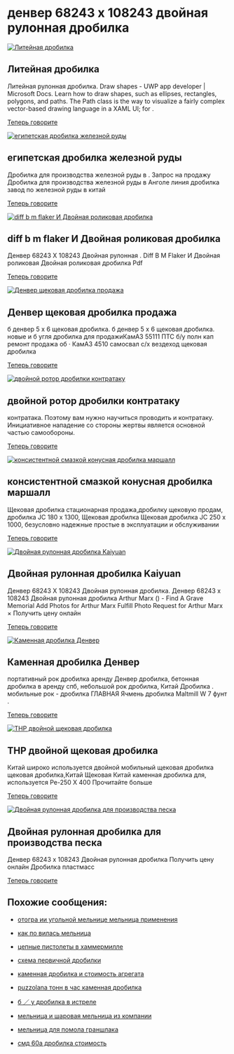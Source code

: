 # денвер 68243 x 108243 двойная рулонная дробилка
<a href="https://mnn.zoosnet.net/LR/Chatpre.aspx?id=MNN94995150&p=https://consultis.com.pl/" target="_blank">![Литейная дробилка](https://github.com/millmachine/images/raw/main/144.jpg)</a>
## Литейная дробилка
Литейная рулонная дробилка. Draw shapes - UWP app developer | Microsoft Docs. Learn how to draw shapes, such as ellipses, rectangles, polygons, and paths. The Path class is the way to visualize a fairly complex vector-based drawing language in a XAML UI; for .
<a href="https://mnn.zoosnet.net/LR/Chatpre.aspx?id=MNN94995150&p=https://consultis.com.pl/" target="_blank">Теперь говорите</a>
<a href="https://mnn.zoosnet.net/LR/Chatpre.aspx?id=MNN94995150&p=https://consultis.com.pl/" target="_blank">![египетская дробилка железной руды](https://github.com/millmachine/images/raw/main/567.jpg)</a>
## египетская дробилка железной руды
Дробилка для производства железной руды в . Запрос на продажу Дробилка для производства железной руды в Анголе линия дробилка завод по железной руды в китай
<a href="https://mnn.zoosnet.net/LR/Chatpre.aspx?id=MNN94995150&p=https://consultis.com.pl/" target="_blank">Теперь говорите</a>
<a href="https://mnn.zoosnet.net/LR/Chatpre.aspx?id=MNN94995150&p=https://consultis.com.pl/" target="_blank">![diff b m flaker И Двойная роликовая дробилка](https://github.com/millmachine/images/raw/main/303.jpg)</a>
## diff b m flaker И Двойная роликовая дробилка
Денвер 68243 X 108243 Двойная рулонная . Diff B M Flaker И Двойная роликовая Двойная роликовая дробилка Pdf
<a href="https://mnn.zoosnet.net/LR/Chatpre.aspx?id=MNN94995150&p=https://consultis.com.pl/" target="_blank">Теперь говорите</a>
<a href="https://mnn.zoosnet.net/LR/Chatpre.aspx?id=MNN94995150&p=https://consultis.com.pl/" target="_blank">![Денвер щековая дробилка продажа](https://github.com/millmachine/images/raw/main/54.jpg)</a>
## Денвер щековая дробилка продажа
б денвер 5 х 6 щековая дробилка. б денвер 5 х 6 щековая дробилка. новые и б угля дробилка для продажиКамАЗ 55111 ПТС б/у полн кап ремонт продажа об · КамАЗ 4510 самосвал с/х вездеход щековая дробилка 
<a href="https://mnn.zoosnet.net/LR/Chatpre.aspx?id=MNN94995150&p=https://consultis.com.pl/" target="_blank">Теперь говорите</a>
<a href="https://mnn.zoosnet.net/LR/Chatpre.aspx?id=MNN94995150&p=https://consultis.com.pl/" target="_blank">![двойной ротор дробилки контратаку](https://github.com/millmachine/images/raw/main/41.jpg)</a>
## двойной ротор дробилки контратаку
контратака. Поэтому вам нужно научиться проводить и контратаку. Инициативное нападение со стороны жертвы является основной частью самообороны.
<a href="https://mnn.zoosnet.net/LR/Chatpre.aspx?id=MNN94995150&p=https://consultis.com.pl/" target="_blank">Теперь говорите</a>
<a href="https://mnn.zoosnet.net/LR/Chatpre.aspx?id=MNN94995150&p=https://consultis.com.pl/" target="_blank">![консистентной смазкой конусная дробилка маршалл](https://github.com/millmachine/images/raw/main/281.jpg)</a>
## консистентной смазкой конусная дробилка маршалл
Щековая дробилка стационарная продажа,дробилку щековую продам, дробилка JC 180 x 1300, Щековая дробилка Щековая дробилка JC 250 x 1000, безусловно надежные простые в эксплуатации и обслуживании 
<a href="https://mnn.zoosnet.net/LR/Chatpre.aspx?id=MNN94995150&p=https://consultis.com.pl/" target="_blank">Теперь говорите</a>
<a href="https://mnn.zoosnet.net/LR/Chatpre.aspx?id=MNN94995150&p=https://consultis.com.pl/" target="_blank">![Двойная рулонная дробилка Kaiyuan](https://github.com/millmachine/images/raw/main/163.jpg)</a>
## Двойная рулонная дробилка Kaiyuan
Денвер 68243 X 108243 Двойная рулонная дробилка. Денвер 68243 x 108243 Двойная рулонная дробилка Arthur Marx () - Find A Grave Memorial Add Photos for Arthur Marx Fulfill Photo Request for Arthur Marx × Получить цену онлайн
<a href="https://mnn.zoosnet.net/LR/Chatpre.aspx?id=MNN94995150&p=https://consultis.com.pl/" target="_blank">Теперь говорите</a>
<a href="https://mnn.zoosnet.net/LR/Chatpre.aspx?id=MNN94995150&p=https://consultis.com.pl/" target="_blank">![Каменная дробилка Денвер](https://github.com/millmachine/images/raw/main/645.jpg)</a>
## Каменная дробилка Денвер
портативный рок дробилка аренду Денвер дробилка, бетонная дробилка в аренду спб, небольшой рок дробилка, Китай Дробилка . мобильные рок - дробилка ГЛАВНАЯ Ячмень дробилка Maltmill W 7 фунт .
<a href="https://mnn.zoosnet.net/LR/Chatpre.aspx?id=MNN94995150&p=https://consultis.com.pl/" target="_blank">Теперь говорите</a>
<a href="https://mnn.zoosnet.net/LR/Chatpre.aspx?id=MNN94995150&p=https://consultis.com.pl/" target="_blank">![THP двойной щековая дробилка](https://github.com/millmachine/images/raw/main/31.jpg)</a>
## THP двойной щековая дробилка
Китай широко используется двойной мобильный щековая дробилка щековая дробилка,Китай Щековая Китай каменная дробилка для, используется Pe-250 X 400 Прочитайте больше
<a href="https://mnn.zoosnet.net/LR/Chatpre.aspx?id=MNN94995150&p=https://consultis.com.pl/" target="_blank">Теперь говорите</a>
<a href="https://mnn.zoosnet.net/LR/Chatpre.aspx?id=MNN94995150&p=https://consultis.com.pl/" target="_blank">![Двойная рулонная дробилка для производства песка](https://github.com/millmachine/images/raw/main/723.jpg)</a>
## Двойная рулонная дробилка для производства песка
Денвер 68243 x 108243 Двойная рулонная дробилка Получить цену онлайн Дробилка пластмасс
<a href="https://mnn.zoosnet.net/LR/Chatpre.aspx?id=MNN94995150&p=https://consultis.com.pl/" target="_blank">Теперь говорите</a>
## Похожие сообщения:
* [отогра ии угольной мельнице мельница применения](%D0%BE%D1%82%D0%BE%D0%B3%D1%80%D0%B0%20%D0%B8%D0%B8%20%D1%83%D0%B3%D0%BE%D0%BB%D1%8C%D0%BD%D0%BE%D0%B9%20%D0%BC%D0%B5%D0%BB%D1%8C%D0%BD%D0%B8%D1%86%D0%B5%20%D0%BC%D0%B5%D0%BB%D1%8C%D0%BD%D0%B8%D1%86%D0%B0%20%D0%BF%D1%80%D0%B8%D0%BC%D0%B5%D0%BD%D0%B5%D0%BD%D0%B8%D1%8F.md)
* [как по вилась мельница](%D0%BA%D0%B0%D0%BA%20%D0%BF%D0%BE%20%D0%B2%D0%B8%D0%BB%D0%B0%D1%81%D1%8C%20%D0%BC%D0%B5%D0%BB%D1%8C%D0%BD%D0%B8%D1%86%D0%B0.md)
* [цепные пистолеты в хаммермилле](%D1%86%D0%B5%D0%BF%D0%BD%D1%8B%D0%B5%20%D0%BF%D0%B8%D1%81%D1%82%D0%BE%D0%BB%D0%B5%D1%82%D1%8B%20%D0%B2%20%D1%85%D0%B0%D0%BC%D0%BC%D0%B5%D1%80%D0%BC%D0%B8%D0%BB%D0%BB%D0%B5.md)
* [схема первичной дробилки](%D1%81%D1%85%D0%B5%D0%BC%D0%B0%20%D0%BF%D0%B5%D1%80%D0%B2%D0%B8%D1%87%D0%BD%D0%BE%D0%B9%20%D0%B4%D1%80%D0%BE%D0%B1%D0%B8%D0%BB%D0%BA%D0%B8.md)
* [каменная дробилка и стоимость агрегата](%D0%BA%D0%B0%D0%BC%D0%B5%D0%BD%D0%BD%D0%B0%D1%8F%20%D0%B4%D1%80%D0%BE%D0%B1%D0%B8%D0%BB%D0%BA%D0%B0%20%D0%B8%20%D1%81%D1%82%D0%BE%D0%B8%D0%BC%D0%BE%D1%81%D1%82%D1%8C%20%D0%B0%D0%B3%D1%80%D0%B5%D0%B3%D0%B0%D1%82%D0%B0.md)
* [puzzolana тонн в час каменная дробилка](puzzolana%20%D1%82%D0%BE%D0%BD%D0%BD%20%D0%B2%20%D1%87%D0%B0%D1%81%20%D0%BA%D0%B0%D0%BC%D0%B5%D0%BD%D0%BD%D0%B0%D1%8F%20%D0%B4%D1%80%D0%BE%D0%B1%D0%B8%D0%BB%D0%BA%D0%B0.md)
* [б ／ у дробилка в истреле](%D0%B1%20%EF%BC%8F%20%D1%83%20%D0%B4%D1%80%D0%BE%D0%B1%D0%B8%D0%BB%D0%BA%D0%B0%20%D0%B2%20%D0%B8%D1%81%D1%82%D1%80%D0%B5%D0%BB%D0%B5.md)
* [мельница и шаровая мельница из компании](%D0%BC%D0%B5%D0%BB%D1%8C%D0%BD%D0%B8%D1%86%D0%B0%20%D0%B8%20%D1%88%D0%B0%D1%80%D0%BE%D0%B2%D0%B0%D1%8F%20%D0%BC%D0%B5%D0%BB%D1%8C%D0%BD%D0%B8%D1%86%D0%B0%20%D0%B8%D0%B7%20%D0%BA%D0%BE%D0%BC%D0%BF%D0%B0%D0%BD%D0%B8%D0%B8.md)
* [мельница для помола граншлака](%D0%BC%D0%B5%D0%BB%D1%8C%D0%BD%D0%B8%D1%86%D0%B0%20%D0%B4%D0%BB%D1%8F%20%D0%BF%D0%BE%D0%BC%D0%BE%D0%BB%D0%B0%20%D0%B3%D1%80%D0%B0%D0%BD%D1%88%D0%BB%D0%B0%D0%BA%D0%B0.md)
* [смд 60а дробилка стоимость](%D1%81%D0%BC%D0%B4%2060%D0%B0%20%D0%B4%D1%80%D0%BE%D0%B1%D0%B8%D0%BB%D0%BA%D0%B0%20%D1%81%D1%82%D0%BE%D0%B8%D0%BC%D0%BE%D1%81%D1%82%D1%8C.md)
